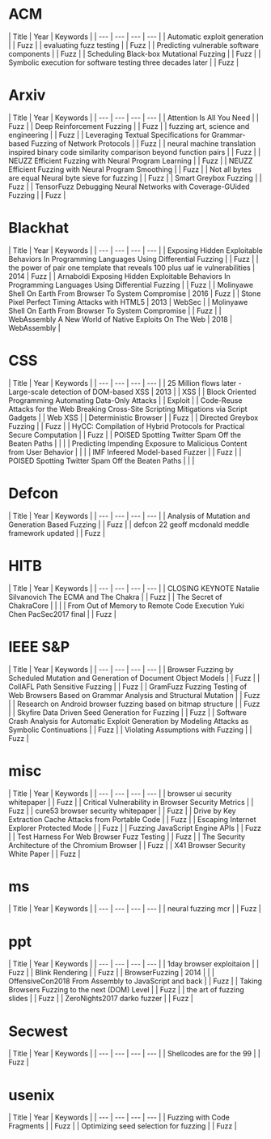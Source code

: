 # ACM

| Title | Year | Keywords |
| --- | --- | --- | --- |
| Automatic exploit generation | | Fuzz |
| evaluating fuzz testing | | Fuzz |
| Predicting vulnerable software components | | Fuzz |
| Scheduling Black-box Mutational Fuzzing | | Fuzz |
| Symbolic execution for software testing three decades later | | Fuzz |

# Arxiv

| Title | Year | Keywords |
| --- | --- | --- | --- |
| Attention Is All You Need | | Fuzz |
| Deep Reinforcement Fuzzing | | Fuzz |
| fuzzing art, science and engineering | | Fuzz |
| Leveraging Textual Specifications for Grammar-based Fuzzing of Network Protocols | | Fuzz |
| neural machine translation inspired binary code similarity comparison beyond function pairs | | Fuzz |
| NEUZZ Efficient Fuzzing with Neural Program Learning | | Fuzz |
| NEUZZ Efficient Fuzzing with Neural Program Smoothing | | Fuzz |
| Not all bytes are equal  Neural byte sieve for fuzzing | | Fuzz |
| Smart Greybox Fuzzing | | Fuzz |
| TensorFuzz Debugging Neural Networks with Coverage-GUided Fuzzing | | Fuzz |

# Blackhat

| Title | Year | Keywords |
| --- | --- | --- | --- |
| Exposing Hidden Exploitable Behaviors In Programming Languages Using Differential Fuzzing | | Fuzz |
| the power of pair one template that reveals 100 plus uaf ie vulnerabilities | 2014 | Fuzz |
| Arnaboldi Exposing Hidden Exploitable Behaviors In Programming Languages Using Differential Fuzzing | | Fuzz |
| Molinyawe Shell On Earth From Browser To System Compromise | 2016 | Fuzz |
| Stone Pixel Perfect Timing Attacks with HTML5 | 2013 | WebSec |
| Molinyawe Shell On Earth From Browser To System Compromise | | Fuzz |
| WebAssembly A New World of Native Exploits On The Web | 2018 | WebAssembly |

# CSS

| Title | Year | Keywords |
| --- | --- | --- | --- |
| 25 Million flows later - Large-scale detection of DOM-based XSS | 2013 | | XSS |
| Block Oriented Programming Automating Data-Only Attacks | | Exploit |
| Code-Reuse Attacks for the Web Breaking Cross-Site Scripting Mitigations via Script Gadgets | | Web XSS |
| Deterministic Browser | | Fuzz |
| Directed Greybox Fuzzing | | Fuzz |
| HyCC: Compilation of Hybrid Protocols for Practical Secure Computation | | Fuzz |
| POISED Spotting Twitter Spam Off the Beaten Paths | | |
| Predicting Impending Exposure to Malicious Content from User Behavior | | |
| IMF Infeered Model-based Fuzzer | | Fuzz |
| POISED Spotting Twitter Spam Off the Beaten Paths | | |

# Defcon

| Title | Year | Keywords |
| --- | --- | --- | --- |
| Analysis of Mutation and Generation Based Fuzzing | | Fuzz |
| defcon 22 geoff mcdonald meddle framework updated | | Fuzz |

# HITB

| Title | Year | Keywords |
| --- | --- | --- | --- |
| CLOSING KEYNOTE   Natalie Silvanovich   The ECMA and The Chakra | | Fuzz |
| The Secret of ChakraCore | | |
| From Out of Memory to Remote Code Execution Yuki Chen PacSec2017 final | | Fuzz |

# IEEE S&P

| Title | Year | Keywords |
| --- | --- | --- | --- |
| Browser Fuzzing by Scheduled Mutation and Generation of Document Object Models | | Fuzz |
| CollAFL Path Sensitive Fuzzing | | Fuzz |
| GramFuzz Fuzzing Testing of Web Browsers Based on Grammar Analysis and Structural Mutation | | Fuzz |
| Research on Android browser fuzzing based on bitmap structure | | Fuzz |
| Skyfire Data Driven Seed Generation for Fuzzing | | Fuzz |
| Software Crash Analysis for Automatic Exploit Generation by Modeling Attacks as Symbolic Continuations | | Fuzz |
| Violating Assumptions with Fuzzing | | Fuzz |

# misc

| Title | Year | Keywords |
| --- | --- | --- | --- |
| browser ui security whitepaper | | Fuzz |
| Critical Vulnerability in Browser Security Metrics | | Fuzz |
| cure53 browser security whitepaper | | Fuzz |
| Drive by Key Extraction Cache Attacks from Portable Code | | Fuzz |
| Escaping Internet Explorer Protected Mode | | Fuzz |
| Fuzzing JavaScript Engine APIs | | Fuzz |
| Test Harness For Web Browser Fuzz Testing | | Fuzz |
| The Security Architecture of the Chromium Browser | | Fuzz |
| X41 Browser Security White Paper | | Fuzz |

# ms

| Title | Year | Keywords |
| --- | --- | --- | --- |
| neural fuzzing mcr | | Fuzz |

# ppt

| Title | Year | Keywords |
| --- | --- | --- | --- |
| 1day browser exploitaion | | Fuzz |
| Blink Rendering | | Fuzz |
| BrowserFuzzing | 2014 | |
| OffensiveCon2018 From Assembly to JavaScript and back | | Fuzz |
| Taking Browsers Fuzzing to the next (DOM) Level | | Fuzz |
| the art of fuzzing slides | | Fuzz |
| ZeroNights2017 darko fuzzer | | Fuzz |

# Secwest

| Title | Year | Keywords |
| --- | --- | --- | --- |
| Shellcodes are for the 99 | | Fuzz |

# usenix

| Title | Year | Keywords |
| --- | --- | --- | --- |
| Fuzzing with Code Fragments | | Fuzz |
| Optimizing seed selection for fuzzing | | Fuzz |
